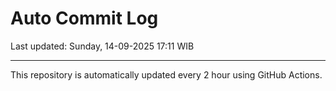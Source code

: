# Auto Commit Log

Last updated: Sunday, 14-09-2025 17:11 WIB

---

This repository is automatically updated every 2 hour using GitHub Actions.
